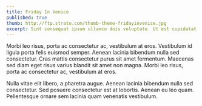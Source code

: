 ```yaml
---
title: Friday In Venice
published: true
thumb: http://ftp.strato.com/thumb-theme-fridayinvenice.jpg
excerpt: Sint consequat ipsum ullamco duis voluptate. Ut est cupidatat fugiat minim officia cillum cillum ipsum occaecat nisi et.
---
```

Morbi leo risus, porta ac consectetur ac, vestibulum at eros. Vestibulum id ligula porta felis euismod semper. Aenean lacinia bibendum nulla sed consectetur. Cras mattis consectetur purus sit amet fermentum. Maecenas sed diam eget risus varius blandit sit amet non magna. Morbi leo risus, porta ac consectetur ac, vestibulum at eros.

Nulla vitae elit libero, a pharetra augue. Aenean lacinia bibendum nulla sed consectetur. Sed posuere consectetur est at lobortis. Aenean eu leo quam. Pellentesque ornare sem lacinia quam venenatis vestibulum.
